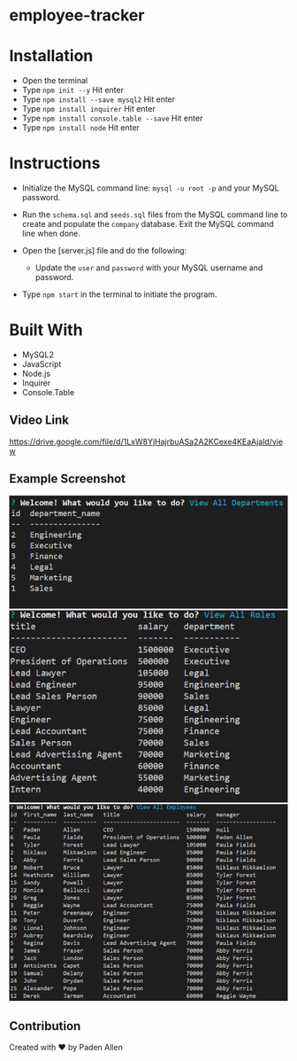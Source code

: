 # employee-tracker

# Installation
  * Open the terminal
  * Type `npm init --y` Hit enter
  * Type `npm install --save mysql2` Hit enter
  * Type `npm install inquirer` Hit enter
  * Type `npm install console.table --save` Hit enter
  * Type `npm install node` Hit enter

# Instructions
  * Initialize the MySQL command line: `mysql -u root -p` and your MySQL password.

  * Run the `schema.sql` and `seeds.sql` files from the MySQL command line to create and populate the `company` database. Exit the MySQL command line when done.

  * Open the [server.js] file and do the following:

    * Update the `user` and `password` with your MySQL username and password.

  * Type `npm start` in the terminal to initiate the program.

# Built With
* MySQL2
* JavaScript
* Node.js
* Inquirer
* Console.Table

## Video Link
https://drive.google.com/file/d/1LxW8YjHajrbuASa2A2KCexe4KEaAjald/view

## Example Screenshot
![Alt text](./images/demo1.png)
![Alt text](./images/demo2.png)
![Alt text](./images/demo3.png)

## Contribution
Created with ❤️ by Paden Allen